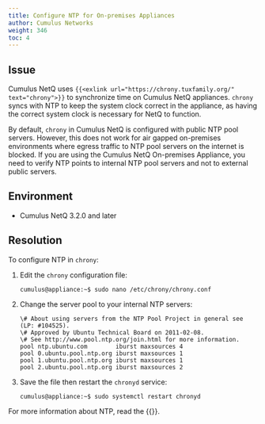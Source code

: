 ```yaml
---
title: Configure NTP for On-premises Appliances
author: Cumulus Networks
weight: 346
toc: 4
---
```


## Issue

Cumulus NetQ uses `{{<exlink url="https://chrony.tuxfamily.org/" text="chrony">}}` to synchronize time on Cumulus NetQ appliances. `chrony` syncs with NTP to keep the system clock correct in the appliance, as having the correct system clock is necessary for NetQ to function.

By default, `chrony` in Cumulus NetQ is configured with public NTP pool servers. However, this does not work for air gapped on-premises environments where egress traffic to NTP pool servers on the internet is blocked. If you are using the Cumulus NetQ On-premises Appliance, you need to verify NTP points to internal NTP pool servers and not to external public servers.

##  Environment

- Cumulus NetQ 3.2.0 and later

## Resolution

To configure NTP in `chrony`:

1. Edit the `chrony` configuration file:

       cumulus@appliance:~$ sudo nano /etc/chrony/chrony.conf

2. Change the server pool to your internal NTP servers:

       \# About using servers from the NTP Pool Project in general see (LP: #104525).
       \# Approved by Ubuntu Technical Board on 2011-02-08.
       \# See http://www.pool.ntp.org/join.html for more information.
       pool ntp.ubuntu.com        iburst maxsources 4
       pool 0.ubuntu.pool.ntp.org iburst maxsources 1
       pool 1.ubuntu.pool.ntp.org iburst maxsources 1
       pool 2.ubuntu.pool.ntp.org iburst maxsources 2

3. Save the file then restart the `chronyd` service:

       cumulus@appliance:~$ sudo systemctl restart chronyd

For more information about NTP, read the {{<exlink url="https://docs.cumulusnetworks.com/cumulus-linux/System-Configuration/Setting-Date-and-Time/#use-ntp" text="Cumulus Linux user guide">}}.
